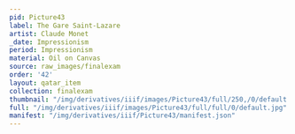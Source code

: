 ```yaml
---
pid: Picture43
label: The Gare Saint-Lazare
artist: Claude Monet
_date: Impressionism
period: Impressionism
material: Oil on Canvas
source: raw_images/finalexam
order: '42'
layout: qatar_item
collection: finalexam
thumbnail: "/img/derivatives/iiif/images/Picture43/full/250,/0/default.jpg"
full: "/img/derivatives/iiif/images/Picture43/full/full/0/default.jpg"
manifest: "/img/derivatives/iiif/Picture43/manifest.json"
---
```

